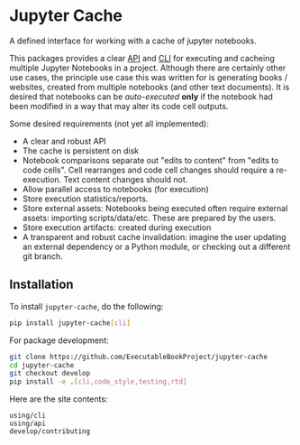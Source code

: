 # Jupyter Cache

A defined interface for working with a cache of jupyter notebooks.

This packages provides a clear [API](use/api) and [CLI](use/cli) for executing and cacheing multiple Jupyter Notebooks in a project.
Although there are certainly other use cases, the principle use case this was written for is generating books / websites, created from multiple notebooks (and other text documents).
It is desired that notebooks can be *auto-executed* **only** if the notebook had been modified in a way that may alter its code cell outputs.

Some desired requirements (not yet all implemented):

- A clear and robust API
- The cache is persistent on disk
- Notebook comparisons separate out "edits to content" from "edits to code cells".
  Cell rearranges and code cell changes should require a re-execution.
  Text content changes should not.
- Allow parallel access to notebooks (for execution)
- Store execution statistics/reports.
- Store external assets: Notebooks being executed often require external assets: importing scripts/data/etc. These are prepared by the users.
- Store execution artifacts: created during execution
- A transparent and robust cache invalidation: imagine the user updating an external dependency or a Python module, or checking out a different git branch.

## Installation

To install `jupyter-cache`, do the following:

```bash
pip install jupyter-cache[cli]
```

For package development:

```bash
git clone https://github.com/ExecutableBookProject/jupyter-cache
cd jupyter-cache
git checkout develop
pip install -e .[cli,code_style,testing,rtd]
```

Here are the site contents:

```{toctree}
using/cli
using/api
develop/contributing
```
